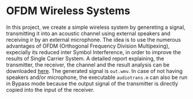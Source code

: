 # OFDM Wireless Systems

In this project, we create a simple wireless system by genereting a signal, transmitting it into an acoustic channel using external speakers and receiving ir by an external microphone. The idea is to use the numerous advantages of OFDM (Orthogonal Frequency Division Multipexing), expecially its reduced inter Symbol Interference, in order to improve the results of  Single Carrier System. A detailed report explaining, the transmitter, the receiver, the channel and the result analysis can be downloaded [here](OFDMReport_EmilioFernandez). The generated signal is `out.wmv`. In case of not having speakers and/or microphone, the executable `audiotrans.m` can also be run in Bypass mode because the output signal of the transmitter is directly copied into the input of the receiver. 

